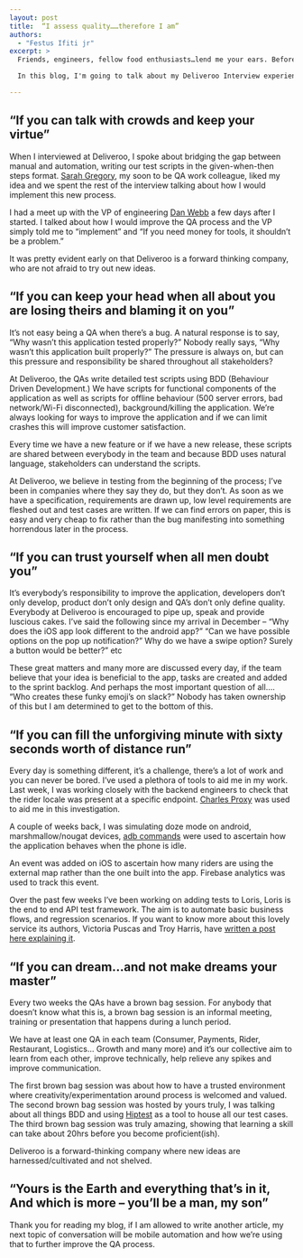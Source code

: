 ```yaml
---
layout: post
title:  “I assess quality……therefore I am”
authors:
  - "Festus Ifiti jr"
excerpt: >
  Friends, engineers, fellow food enthusiasts…lend me your ears. Before my interview with Deliveroo in November, I read some articles from the engineering blog and I promised myself that when I did start working for this amazing company, I would participate and write an article about all things QA…. I also had a little bet with [Troy Harris](https://twitter.com/TroyHarrisOz/). He fulfilled his end of the bargain so I’m fulfilling mine.

  In this blog, I'm going to talk about my Deliveroo Interview experience, the current QA process, taking responsibility, my typical working day and Brown Bag sessions.

---
```



## “If you can talk with crowds and keep your virtue”


When I interviewed at Deliveroo, I spoke about bridging the gap between manual and automation, writing our test scripts in the given-when-then steps format. [Sarah Gregory](https://www.linkedin.com/in/sarahgregoryuk/), my soon to be QA work colleague, liked my idea and we spent the rest of the interview talking about how I would implement this new process.

I had a meet up with the VP of engineering [Dan Webb](https://twitter.com/danwrong) a few days after I started. I talked about how I would improve the QA process and the VP simply told me to “implement” and “If you need money for tools, it shouldn’t be a problem.”

It was pretty evident early on that Deliveroo is a forward thinking company, who are not afraid to try out new ideas.

## “If you can keep your head when all about you are losing theirs and blaming it on you”


It’s not easy being a QA when there’s a bug. A natural response is to say, “Why wasn’t this application tested properly?” Nobody really says, “Why wasn’t this application built properly?” The pressure is always on, but can this pressure and responsibility be shared throughout all stakeholders?

At Deliveroo, the QAs write detailed test scripts using BDD (Behaviour Driven Development.) We have scripts for functional components of the application as well as scripts for offline behaviour (500 server errors, bad network/Wi-Fi disconnected), background/killing the application. We’re always looking for ways to improve the application and if we can limit crashes this will improve customer satisfaction.

Every time we have a new feature or if we have a new release, these scripts are shared between everybody in the team and because BDD uses natural language, stakeholders can understand the scripts.

At Deliveroo, we believe in testing from the beginning of the process; I’ve been in companies where they say they do, but they don’t. As soon as we have a specification, requirements are drawn up, low level requirements are fleshed out and test cases are written. If we can find errors on paper, this is easy and very cheap to fix rather than the bug manifesting into something horrendous later in the process.


## “If you can trust yourself when all men doubt you”

It’s everybody’s responsibility to improve the application, developers don’t only develop, product don’t only design and QA’s don’t only define quality. Everybody at Deliveroo is encouraged to pipe up, speak and provide luscious cakes. I’ve said the following since my arrival in December – “Why does the iOS app look different to the android app?” “Can we have possible options on the pop up notification?” Why do we have a swipe option? Surely a button would be better?” etc

These great matters and many more are discussed every day, if the team believe that your idea is beneficial to the app, tasks are created and added to the sprint backlog. And perhaps the most important question of all…. “Who creates these funky emoji’s on slack?” Nobody has taken ownership of this but I am determined to get to the bottom of this.

## “If you can fill the unforgiving minute with sixty seconds worth of distance run”

Every day is something different, it’s a challenge, there’s a lot of work and you can never be bored. I’ve used a plethora of tools to aid me in my work. Last week, I was working closely with the backend engineers to check that the rider locale was present at a specific endpoint. [Charles Proxy](https://www.charlesproxy.com/) was used to aid me in this investigation.

A couple of weeks back, I was simulating doze mode on android, marshmallow/nougat devices, [adb commands](https://developer.android.com/studio/command-line/adb.html) were used to ascertain how the application behaves when the phone is idle.

An event was added on iOS to ascertain how many riders are using the external map rather than the one built into the app. Firebase analytics was used to track this event.

Over the past few weeks I’ve been working on adding tests to Loris, Loris is the end to end API test framework. The aim is to automate basic business flows, and regression scenarios. If you want to know more about this lovely service its authors, Victoria Puscas and Troy Harris, have [written a post here explaining it](http://deliveroo.engineering/2017/03/28/hackday-and-the-17pound-soda.html).

## “If you can dream…and not make dreams your master”

Every two weeks the QAs have a brown bag session. For anybody that doesn’t know what this is, a brown bag session is an informal meeting, training or presentation that happens during a lunch period.

We have at least one QA in each team (Consumer, Payments, Rider, Restaurant, Logistics… Growth and many more) and it’s our collective aim to learn from each other, improve technically, help relieve any spikes and improve communication.

The first brown bag session was about how to have a trusted environment where creativity/experimentation around process is welcomed and valued. The second brown bag session was hosted by yours truly, I was talking about all things BDD and using [Hiptest](https://hiptest.net/) as a tool to house all our test cases. The third brown bag session was truly amazing, showing that learning a skill can take about 20hrs before you become proficient(ish).

Deliveroo is a forward-thinking company where new ideas are harnessed/cultivated and not shelved.


## “Yours is the Earth and everything that’s in it, And which is more – you’ll be a man, my son”

Thank you for reading my blog, if I am allowed to write another article, my next topic of conversation will be mobile automation and how we’re using that to further improve the QA process.


